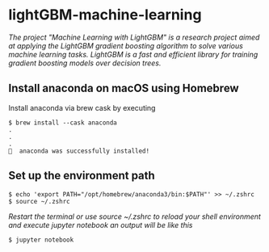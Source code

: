 # lightGBM-machine-learning
_The project "Machine Learning with LightGBM" is a research project aimed at applying the LightGBM gradient boosting algorithm to solve various machine learning tasks. LightGBM is a fast and efficient library for training gradient boosting models over decision trees._

## Install anaconda on macOS using Homebrew
Install anaconda via brew cask by executing
```shell
$ brew install --cask anaconda
.
.
.
🍺  anaconda was successfully installed!
```

## Set up the environment path
```shell
$ echo 'export PATH="/opt/homebrew/anaconda3/bin:$PATH"' >> ~/.zshrc
$ source ~/.zshrc
```

_Restart the terminal or use source ~/.zshrc to reload your shell environment and execute jupyter notebook an output will be like this_
```shell
$ jupyter notebook
```
